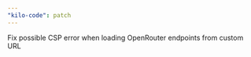```yaml
---
"kilo-code": patch
---
```


Fix possible CSP error when loading OpenRouter endpoints from custom URL
